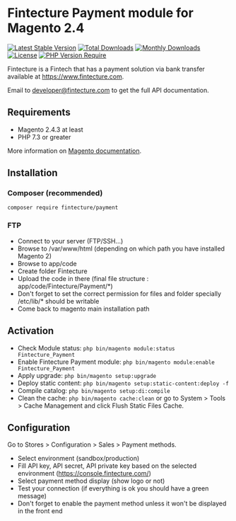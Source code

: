 # Fintecture Payment module for Magento 2.4

[![Latest Stable Version](http://poser.pugx.org/fintecture/payment/v)](https://packagist.org/packages/fintecture/payment) [![Total Downloads](http://poser.pugx.org/fintecture/payment/downloads)](https://packagist.org/packages/fintecture/payment) [![Monthly Downloads](http://poser.pugx.org/fintecture/fintecture-sdk-php/d/monthly)](https://packagist.org/packages/fintecture/fintecture-sdk-php) [![License](http://poser.pugx.org/fintecture/payment/license)](https://packagist.org/packages/fintecture/payment) [![PHP Version Require](http://poser.pugx.org/fintecture/payment/require/php)](https://packagist.org/packages/fintecture/payment)

Fintecture is a Fintech that has a payment solution via bank transfer available at https://www.fintecture.com.

Email to developer@fintecture.com to get the full API documentation.

## Requirements

- Magento 2.4.3 at least
- PHP 7.3 or greater

More information on [Magento documentation](https://devdocs.magento.com/guides/v2.4/install-gde/system-requirements.html).

## Installation

### Composer (recommended)

`composer require fintecture/payment`

### FTP

- Connect to your server (FTP/SSH...)
- Browse to /var/www/html (depending on which path you have installed Magento 2)
- Browse to app/code
- Create folder Fintecture
- Upload the code in there (final file structure : app/code/Fintecture/Payment/*)
- Don't forget to set the correct permission for files and folder specially /etc/lib/* should be writable
- Come back to magento main installation path

## Activation

- Check Module status: `php bin/magento module:status Fintecture_Payment`
- Enable Fintecture Payment module: `php bin/magento module:enable Fintecture_Payment`
- Apply upgrade: `php bin/magento setup:upgrade`
- Deploy static content: `php bin/magento setup:static-content:deploy -f`
- Compile catalog: `php bin/magento setup:di:compile`
- Clean the cache: `php bin/magento cache:clean` or go to System > Tools > Cache Management and click Flush Static Files Cache.

## Configuration

Go to Stores > Configuration > Sales > Payment methods.

- Select environment (sandbox/production)
- Fill API key, API secret, API private key based on the selected environment (https://console.fintecture.com/)
- Select payment method display (show logo or not)
- Test your connection (if everything is ok you should have a green message)
- Don't forget to enable the payment method unless it won't be displayed in the front end
